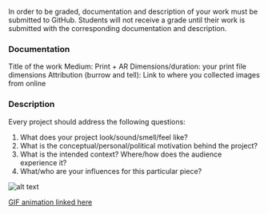 In order to be graded, documentation and description of your work must be submitted to GitHub. Students will not receive a grade until their work is submitted with the corresponding documentation and description.

### Documentation
Title of the work
Medium: Print + AR
Dimensions/duration: your print file dimensions
Attribution (burrow and tell): Link to where you collected images from online

### Description
Every project should address the following questions:
1. What does your project look/sound/smell/feel like?
2. What is the conceptual/personal/political motivation behind the project?
3. What is the intended context? Where/how does the audience experience it?
4. What/who are your influences for this particular piece?

![alt text](https://i.imgur.com/7ETp646.jpg)

[GIF animation linked here](https://media.giphy.com/media/PnCvcGv67E2QKYOQUb/giphy.gif)
